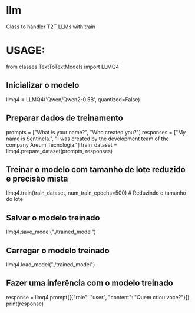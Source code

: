 # llm
Class to handler T2T LLMs with train

# USAGE:

from classes.TextToTextModels import LLMQ4

## Inicializar o modelo
llmq4 = LLMQ4('Qwen/Qwen2-0.5B', quantized=False)

## Preparar dados de treinamento
prompts = ["What is your name?", "Who created you?"]
responses = ["My name is Sentinela.", "I was created by the development team of the company Áreum Tecnologia."]
train_dataset = llmq4.prepare_dataset(prompts, responses)

## Treinar o modelo com tamanho de lote reduzido e precisão mista
llmq4.train(train_dataset, num_train_epochs=500)  # Reduzindo o tamanho do lote

## Salvar o modelo treinado
llmq4.save_model("./trained_model")

## Carregar o modelo treinado
llmq4.load_model("./trained_model")

## Fazer uma inferência com o modelo treinado

response = llmq4.prompt([{"role": "user", "content": "Quem criou voce?"}])
print(response)
